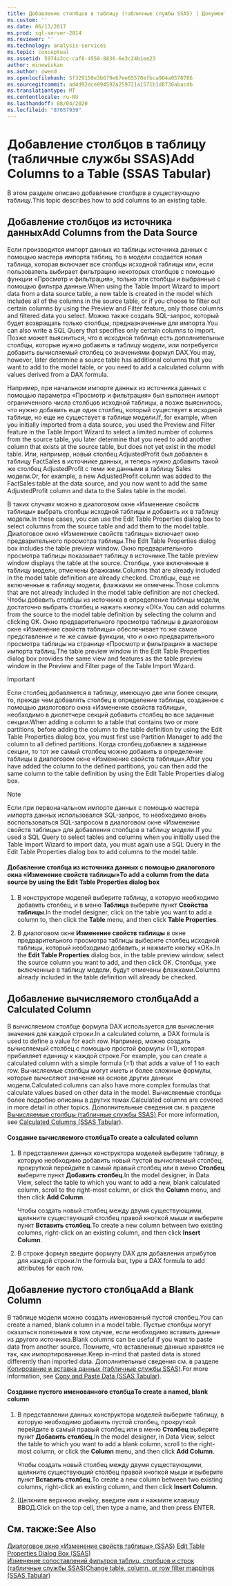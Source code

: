 ```yaml
---
title: Добавление столбцов в таблицу (табличные службы SSAS) | Документация Майкрософт
ms.custom: ''
ms.date: 06/13/2017
ms.prod: sql-server-2014
ms.reviewer: ''
ms.technology: analysis-services
ms.topic: conceptual
ms.assetid: 5974a3cc-caf8-4558-8836-6e3c24b1ee23
author: minewiskan
ms.author: owend
ms.openlocfilehash: 5f329150e3b679e67ee65570efbca904a0570786
ms.sourcegitcommit: ad4d92dce894592a259721a1571b1d8736abacdb
ms.translationtype: MT
ms.contentlocale: ru-RU
ms.lasthandoff: 08/04/2020
ms.locfileid: "87657939"
---
```

# <a name="add-columns-to-a-table-ssas-tabular"></a><span data-ttu-id="24f6c-102">Добавление столбцов в таблицу (табличные службы SSAS)</span><span class="sxs-lookup"><span data-stu-id="24f6c-102">Add Columns to a Table (SSAS Tabular)</span></span>
  <span data-ttu-id="24f6c-103">В этом разделе описано добавление столбцов в существующую таблицу.</span><span class="sxs-lookup"><span data-stu-id="24f6c-103">This topic describes how to add columns to an existing table.</span></span>  
  
## <a name="add-columns-from-the-data-source"></a><span data-ttu-id="24f6c-104">Добавление столбцов из источника данных</span><span class="sxs-lookup"><span data-stu-id="24f6c-104">Add Columns from the Data Source</span></span>  
 <span data-ttu-id="24f6c-105">Если производится импорт данных из таблицы источника данных с помощью мастера импорта таблиц, то в модели создается новая таблица, которая включает все столбцы исходной таблицы или, если пользователь выбирает фильтрацию некоторых столбцов с помощью функции «Просмотр и фильтрация», только эти столбцы и выбранные с помощью фильтра данные.</span><span class="sxs-lookup"><span data-stu-id="24f6c-105">When using the Table Import Wizard to import data from a data source table, a new table is created in the model which includes all of the columns in the source table, or if you choose to filter out certain columns by using the Preview and Filter feature, only those columns and filtered data you select.</span></span> <span data-ttu-id="24f6c-106">Можно также создать SQL-запрос, который будет возвращать только столбцы, предназначенные для импорта.</span><span class="sxs-lookup"><span data-stu-id="24f6c-106">You can also write a SQL Query that specifies only certain columns to import.</span></span> <span data-ttu-id="24f6c-107">Позже может выясниться, что в исходной таблице есть дополнительные столбцы, которые нужно добавить в таблицу модели, или потребуется добавить вычисляемый столбец со значениями формул DAX.</span><span class="sxs-lookup"><span data-stu-id="24f6c-107">You may, however, later determine a source table has additional columns that you want to add to the model table, or you need to add a calculated column with values derived from a DAX formula.</span></span>  
  
 <span data-ttu-id="24f6c-108">Например, при начальном импорте данных из источника данных с помощью параметра «Просмотр и фильтрация» был выполнен импорт ограниченного числа столбцов исходной таблицы, а позже выяснилось, что нужно добавить еще один столбец, который существует в исходной таблице, но еще не существует в таблице модели.</span><span class="sxs-lookup"><span data-stu-id="24f6c-108">If, for example, when you initially imported from a data source, you used the Preview and Filter feature in the Table Import Wizard to select a limited number of columns from the source table, you later determine that you need to add another column that exists at the source table, but does not yet exist in the model table.</span></span> <span data-ttu-id="24f6c-109">Или, например, новый столбец AdjustedProfit был добавлен в таблицу FactSales в источнике данных, и теперь нужно добавить такой же столбец AdjustedProfit с теми же данными в таблицу Sales модели.</span><span class="sxs-lookup"><span data-stu-id="24f6c-109">Or, for example, a new AdjustedProfit column was added to the FactSales table at the data source, and you now want to add the same AdjustedProfit column and data to the Sales table in the model.</span></span>  
  
 <span data-ttu-id="24f6c-110">В таких случаях можно в диалоговом окне «Изменение свойств таблицы» выбрать столбцы исходной таблицы и добавить их в таблицу модели.</span><span class="sxs-lookup"><span data-stu-id="24f6c-110">In these cases, you can use the Edit Table Properties dialog box to select columns from the source table and add them to the model table.</span></span> <span data-ttu-id="24f6c-111">Диалоговое окно «Изменение свойств таблицы» включает окно предварительного просмотра таблицы.</span><span class="sxs-lookup"><span data-stu-id="24f6c-111">The Edit Table Properties dialog box includes the table preview window.</span></span> <span data-ttu-id="24f6c-112">Окно предварительного просмотра таблицы показывает таблицу в источнике.</span><span class="sxs-lookup"><span data-stu-id="24f6c-112">The table preview window displays the table at the source.</span></span> <span data-ttu-id="24f6c-113">Столбцы, уже включенные в таблицу модели, отмечены флажками.</span><span class="sxs-lookup"><span data-stu-id="24f6c-113">Columns that are already included in the model table definition are already checked.</span></span> <span data-ttu-id="24f6c-114">Столбцы, еще не включенные в таблицу модели, флажками не отмечены.</span><span class="sxs-lookup"><span data-stu-id="24f6c-114">Those columns that are not already included in the model table definition are not checked.</span></span> <span data-ttu-id="24f6c-115">Чтобы добавить столбцы из источника в определение таблицы модели, достаточно выбрать столбец и нажать кнопку «ОК».</span><span class="sxs-lookup"><span data-stu-id="24f6c-115">You can add columns from the source to the model table definition by selecting the column and clicking OK.</span></span> <span data-ttu-id="24f6c-116">Окно предварительного просмотра таблицы в диалоговом окне «Изменение свойств таблицы» обеспечивает то же самое представление и те же самые функции, что и окно предварительного просмотра таблицы на странице «Просмотр и фильтрация» в мастере импорта таблиц.</span><span class="sxs-lookup"><span data-stu-id="24f6c-116">The table preview window in the Edit Table Properties dialog box provides the same view and features as the table preview window in the Preview and Filter page of the Table Import Wizard.</span></span>  
  
> [!IMPORTANT]  
>  <span data-ttu-id="24f6c-117">Если столбец добавляется в таблицу, имеющую две или более секции, то, прежде чем добавлять столбец в определение таблицы, созданное с помощью диалогового окна «Изменение свойств таблицы», необходимо в диспетчере секций добавить столбец во все заданные секции.</span><span class="sxs-lookup"><span data-stu-id="24f6c-117">When adding a column to a table that contains two or more partitions, before adding the column to the table definition by using the Edit Table Properties dialog box, you must first use Partition Manager to add the column to all defined partitions.</span></span> <span data-ttu-id="24f6c-118">Когда столбец добавлен в заданные секции, то тот же самый столбец можно добавить в определение таблицы в диалоговом окне «Изменение свойств таблицы».</span><span class="sxs-lookup"><span data-stu-id="24f6c-118">After you have added the column to the defined partitions, you can then add the same column to the table definition by using the Edit Table Properties dialog box.</span></span>  
  
> [!NOTE]  
>  <span data-ttu-id="24f6c-119">Если при первоначальном импорте данных с помощью мастера импорта данных использовался SQL-запрос, то необходимо вновь воспользоваться SQL-запросом в диалоговом окне «Изменение свойств таблицы» для добавления столбцов в таблицу модели.</span><span class="sxs-lookup"><span data-stu-id="24f6c-119">If you used a SQL Query to select tables and columns when you initially used the Table Import Wizard to import data, you must again use a SQL Query in the Edit Table Properties dialog box to add columns to the model table.</span></span>  
  
#### <a name="to-add-a-column-from-the-data-source-by-using-the-edit-table-properties-dialog-box"></a><span data-ttu-id="24f6c-120">Добавление столбца из источника данных с помощью диалогового окна «Изменение свойств таблицы»</span><span class="sxs-lookup"><span data-stu-id="24f6c-120">To add a column from the data source by using the Edit Table Properties dialog box</span></span>  
  
1.  <span data-ttu-id="24f6c-121">В конструкторе моделей выберите таблицу, в которую необходимо добавить столбец, и в меню **Таблица** выберите пункт  **Свойства таблицы**.</span><span class="sxs-lookup"><span data-stu-id="24f6c-121">In the model designer, click on the table you want to add a column to, then click the **Table** menu, and then click  **Table Properties**.</span></span>  
  
2.  <span data-ttu-id="24f6c-122">В диалоговом окне **Изменение свойств таблицы** в окне предварительного просмотра таблицы выберите столбец исходной таблицы, который необходимо добавить, и нажмите кнопку «ОК».</span><span class="sxs-lookup"><span data-stu-id="24f6c-122">In the **Edit Table Properties** dialog box, in the table preview window, select the source column you want to add, and then click OK.</span></span> <span data-ttu-id="24f6c-123">Столбцы, уже включенные в таблицу модели, будут отмечены флажками.</span><span class="sxs-lookup"><span data-stu-id="24f6c-123">Columns already included in the table definition will already be checked.</span></span>  
  
## <a name="add-a-calculated-column"></a><span data-ttu-id="24f6c-124">Добавление вычисляемого столбца</span><span class="sxs-lookup"><span data-stu-id="24f6c-124">Add a Calculated Column</span></span>  
 <span data-ttu-id="24f6c-125">В вычисляемом столбце формула DAX используется для вычисления значения для каждой строки.</span><span class="sxs-lookup"><span data-stu-id="24f6c-125">In a calculated column, a DAX formula is used to define a value for each row.</span></span> <span data-ttu-id="24f6c-126">Например, можно создать вычисляемый столбец с помощью простой формулы (=1), которая прибавляет единицу к каждой строке.</span><span class="sxs-lookup"><span data-stu-id="24f6c-126">For example, you can create a calculated column with a simple formula (=1) that adds a value of 1 to each row.</span></span> <span data-ttu-id="24f6c-127">Вычисляемые столбцы могут иметь и более сложные формулы, которые вычисляют значения на основе других данных модели.</span><span class="sxs-lookup"><span data-stu-id="24f6c-127">Calculated columns can also have more complex formulas that calculate values based on other data in the model.</span></span> <span data-ttu-id="24f6c-128">Вычисляемые столбцы более подробно описаны в других темах.</span><span class="sxs-lookup"><span data-stu-id="24f6c-128">Calculated columns are covered in more detail in other topics.</span></span> <span data-ttu-id="24f6c-129">Дополнительные сведения см. в разделе [Вычисляемые столбцы (табличные службы SSAS)](ssas-calculated-columns.md).</span><span class="sxs-lookup"><span data-stu-id="24f6c-129">For more information, see [Calculated Columns &#40;SSAS Tabular&#41;](ssas-calculated-columns.md).</span></span>  
  
#### <a name="to-create-a-calculated-column"></a><span data-ttu-id="24f6c-130">Создание вычисляемого столбца</span><span class="sxs-lookup"><span data-stu-id="24f6c-130">To create a calculated column</span></span>  
  
1.  <span data-ttu-id="24f6c-131">В представлении данных конструктора моделей выберите таблицу, в которую необходимо добавить новый пустой вычисляемый столбец, прокруткой перейдите в самый правый столбец или в меню **Столбец** выберите пункт **Добавить столбец**.</span><span class="sxs-lookup"><span data-stu-id="24f6c-131">In the model designer, in Data View, select the table to which you want to add a new, blank calculated column, scroll to the right-most column, or click the **Column** menu, and then click **Add Column**.</span></span>  
  
     <span data-ttu-id="24f6c-132">Чтобы создать новый столбец между двумя существующими, щелкните существующий столбец правой кнопкой мыши и выберите пункт **Вставить столбец**.</span><span class="sxs-lookup"><span data-stu-id="24f6c-132">To create a new column between two existing columns, right-click on an existing column, and then click **Insert Column**.</span></span>  
  
2.  <span data-ttu-id="24f6c-133">В строке формул введите формулу DAX для добавления атрибутов для каждой строки.</span><span class="sxs-lookup"><span data-stu-id="24f6c-133">In the formula bar, type a DAX formula to add attributes for each row.</span></span>  
  
## <a name="add-a-blank-column"></a><span data-ttu-id="24f6c-134">Добавление пустого столбца</span><span class="sxs-lookup"><span data-stu-id="24f6c-134">Add a Blank Column</span></span>  
 <span data-ttu-id="24f6c-135">В таблице модели можно создать именованный пустой столбец.</span><span class="sxs-lookup"><span data-stu-id="24f6c-135">You can create a named, blank column in a model table.</span></span> <span data-ttu-id="24f6c-136">Пустые столбцы могут оказаться полезными в том случае, если необходимо вставить данные из другого источника.</span><span class="sxs-lookup"><span data-stu-id="24f6c-136">Blank columns can be useful if you want to paste data from another source.</span></span> <span data-ttu-id="24f6c-137">Помните, что вставленные данные хранятся не так, как импортированные.</span><span class="sxs-lookup"><span data-stu-id="24f6c-137">Keep in-mind that pasted data is stored differently than imported data.</span></span> <span data-ttu-id="24f6c-138">Дополнительные сведения см. в разделе [Копирование и вставка данных (табличные службы SSAS)](../copy-and-paste-data-ssas-tabular.md).</span><span class="sxs-lookup"><span data-stu-id="24f6c-138">For more information, see [Copy and Paste Data &#40;SSAS Tabular&#41;](../copy-and-paste-data-ssas-tabular.md).</span></span>  
  
#### <a name="to-create-a-named-blank-column"></a><span data-ttu-id="24f6c-139">Создание пустого именованного столбца</span><span class="sxs-lookup"><span data-stu-id="24f6c-139">To create a named, blank column</span></span>  
  
1.  <span data-ttu-id="24f6c-140">В представлении данных конструктора моделей выберите таблицу, в которую необходимо добавить пустой столбец, прокруткой перейдите в самый правый столбец или в меню **Столбец** выберите пункт **Добавить столбец**.</span><span class="sxs-lookup"><span data-stu-id="24f6c-140">In the model designer, in Data View, select the table to which you want to add a blank column, scroll to the right-most column, or click the **Column** menu, and then click **Add Column**.</span></span>  
  
     <span data-ttu-id="24f6c-141">Чтобы создать новый столбец между двумя существующими, щелкните существующий столбец правой кнопкой мыши и выберите пункт **Вставить столбец**.</span><span class="sxs-lookup"><span data-stu-id="24f6c-141">To create a new column between two existing columns, right-click an existing column, and then click **Insert Column**.</span></span>  
  
2.  <span data-ttu-id="24f6c-142">Щелкните верхнюю ячейку, введите имя и нажмите клавишу ВВОД.</span><span class="sxs-lookup"><span data-stu-id="24f6c-142">Click on the top cell, then type a name, and then press ENTER.</span></span>  
  
## <a name="see-also"></a><span data-ttu-id="24f6c-143">См. также:</span><span class="sxs-lookup"><span data-stu-id="24f6c-143">See Also</span></span>  
 <span data-ttu-id="24f6c-144">[Диалоговое окно «Изменение свойств таблицы» &#40;SSAS&#41;](../edit-table-properties-dialog-box-ssas.md) </span><span class="sxs-lookup"><span data-stu-id="24f6c-144">[Edit Table Properties Dialog Box &#40;SSAS&#41;](../edit-table-properties-dialog-box-ssas.md) </span></span>  
 [<span data-ttu-id="24f6c-145">Изменение сопоставлений фильтров таблиц, столбцов и строк (табличные службы SSAS)</span><span class="sxs-lookup"><span data-stu-id="24f6c-145">Change table, column, or row filter mappings &#40;SSAS Tabular&#41;</span></span>](change-table-column-or-row-filter-mappings-ssas-tabular.md)  
  
  
